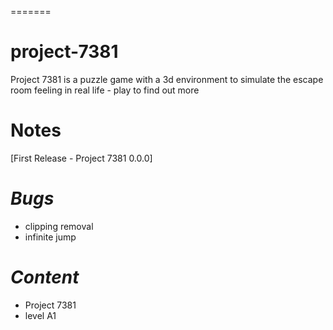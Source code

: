 =======
# project-7381
Project 7381 is a puzzle game with a 3d environment to simulate the escape room feeling in real life - play to find out more
# Notes
[First Release - Project 7381 0.0.0]
# *Bugs*
- clipping removal
- infinite jump
# *Content*
- Project 7381
- level A1
